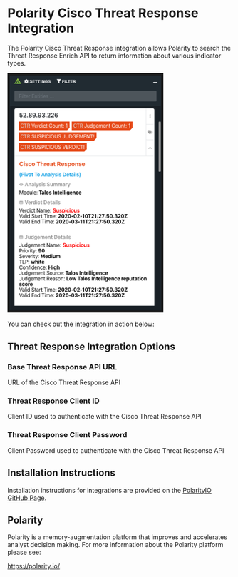 # Polarity Cisco Threat Response Integration

The Polarity Cisco Threat Response integration allows Polarity to search the Threat Response Enrich API to return information about various indicator types.

<img width="350" alt="Example Integration" src="./assets/integration-example.png">

You can check out the integration in action below:

## Threat Response Integration Options

### Base Threat Response API URL

URL of the Cisco Threat Response API

### Threat Response Client ID

Client ID used to authenticate with the Cisco Threat Response API

### Threat Response Client Password

Client Password used to authenticate with the Cisco Threat Response API

## Installation Instructions

Installation instructions for integrations are provided on the [PolarityIO GitHub Page](https://polarityio.github.io/).

## Polarity

Polarity is a memory-augmentation platform that improves and accelerates analyst decision making.  For more information about the Polarity platform please see:

https://polarity.io/

